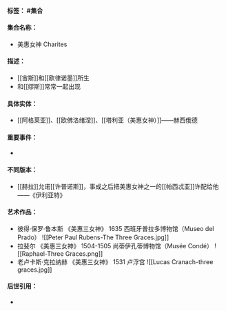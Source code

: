 #### 标签： #集合
#### 集合名称：
- 美惠女神 Charites
#### 描述：
- [[宙斯]]和[[欧律诺墨]]所生
- 和[[缪斯]]常常一起出现
#### 具体实体：
- [[阿格莱亚]]、[[欧佛洛绪涅]]、[[塔利亚（美惠女神）]]——赫西俄德
#### 重要事件：
- 
#### 不同版本：
- [[赫拉]]允诺[[许普诺斯]]，事成之后把美惠女神之一的[[帕西忒亚]]许配给他——《伊利亚特》
#### 艺术作品：
- 彼得·保罗·鲁本斯 《美惠三女神》 1635 西班牙普拉多博物馆（Museo del Prado）
![[Peter Paul Rubens-The Three Graces.jpg]]
- 拉斐尔 《美惠三女神》 1504-1505 尚蒂伊孔蒂博物馆（Musée Condé）
![[Raphael-Three Graces.png]]
- 老卢卡斯·克拉纳赫 《美惠三女神》 1531 卢浮宫
![[Lucas Cranach-three graces.jpg]]
#### 后世引用：
- 
